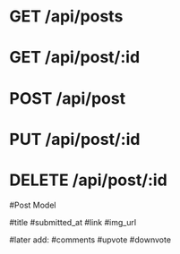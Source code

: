 # GET /api/posts
# GET /api/post/:id
# POST /api/post
# PUT /api/post/:id
# DELETE /api/post/:id

#Post Model

#title
#submitted_at
#link
#img_url

#later add:
#comments
#upvote
#downvote
